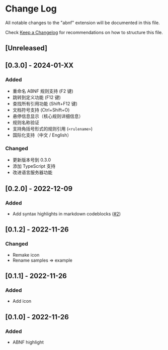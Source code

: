 # Change Log

All notable changes to the "abnf" extension will be documented in this file.

Check [Keep a Changelog](http://keepachangelog.com/) for recommendations on how to structure this file.

## [Unreleased]

## [0.3.0] - 2024-01-XX

### Added

- 重命名 ABNF 规则支持 (F2 键)
- 跳转到定义功能 (F12 键)
- 查找所有引用功能 (Shift+F12 键)
- 文档符号支持 (Ctrl+Shift+O)
- 悬停信息显示（核心规则详细信息）
- 规则名称验证
- 支持角括号形式的规则引用 (`<rulename>`)
- 国际化支持（中文 / English）

### Changed

- 更新版本号到 0.3.0
- 添加 TypeScript 支持
- 改进语言服务器功能

## [0.2.0] - 2022-12-09

### Added

- Add syntax highlights in markdown codeblocks ([#2])

[#2]: https://github.com/arniu/vscode-abnf/pull/2

## [0.1.2] - 2022-11-26

### Changed

- Remake icon
- Rename samples => example

## [0.1.1] - 2022-11-26

### Added

- Add icon

## [0.1.0] - 2022-11-26

### Added

- ABNF highlight
